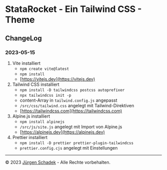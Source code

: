 # StataRocket - Ein Tailwind CSS - Theme

## ChangeLog

### 2023-05-15

1. Vite installiert
   - `npm create vite@latest`
   - `npm install`
   - [https://vitejs.dev](https://vitejs.dev)
2. Tailwind CSS installiert
   - `npm install -D tailwindcss postcss autoprefixer`
   - `npx tailwindcss init -p`
   - content-Array in `tailwind.config.js` angepasst
   - `/src/css/tailwind.css` angelegt mit Tailwind-Direktiven
   - [https://tailwindcss.com](https://tailwindcss.com)
3. Alpine.js installiert
   - `npm install alpinejs`
   - `/src/js/site.js` angelegt mit Import von Alpine.js
   - [https://alpinejs.dev](https://alpinejs.dev)
4. Prettier installiert
   - `npm install -D prettier prettier-plugin-tailwindcss`
   - `prettier.config.cjs` angelegt mit Einstellungen

---

© 2023 [Jürgen Schadek](https://juergen-schadek.de) - Alle Rechte vorbehalten.
